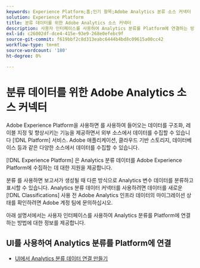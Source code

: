 ```yaml
---
keywords: Experience Platform;홈;인기 항목;Adobe Analytics 분류 소스 커넥터
solution: Experience Platform
title: 분류 데이터를 위한 Adobe Analytics 소스 커넥터
description: 사용자 인터페이스를 사용하여 Analytics 분류를 Platform에 연결하는 방법을 알아봅니다
exl-id: c26002df-dce4-415e-93e9-268e0efebc9f
source-git-commit: f619bbf2c8d313eabc6444b4bd8c09615a00cc42
workflow-type: tm+mt
source-wordcount: '180'
ht-degree: 0%

---
```


# 분류 데이터를 위한 Adobe Analytics 소스 커넥터

Adobe Experience Platform을 사용하면 를 사용하여 들어오는 데이터를 구조화, 레이블 지정 및 향상시키는 기능을 제공하면서 외부 소스에서 데이터를 수집할 수 있습니다 [!DNL Platform] 서비스. Adobe 애플리케이션, 클라우드 기반 스토리지, 데이터베이스 등과 같은 다양한 소스에서 데이터를 수집할 수 있습니다.

[!DNL Experience Platform] 은 Analytics 분류 데이터를 Adobe Experience Platform에 수집하는 데 대한 지원을 제공합니다.

분류 를 사용하면 보고서가 생성될 때 다른 방식으로 Analytics 변수 데이터를 분류하고 표시할 수 있습니다. Analytics 분류 데이터 커넥터를 사용하려면 데이터를 새로운 [!DNL Classifications] 사용 전 Adobe Analytics 인프라 데이터의 마이그레이션 상태를 확인하려면 Adobe 계정 팀에 문의하십시오.

아래 설명서에서는 사용자 인터페이스를 사용하여 Analytics 분류를 Platform에 연결하는 방법에 대한 정보를 제공합니다.

## UI를 사용하여 Analytics 분류를 Platform에 연결

- [UI에서 Analytics 분류 데이터 연결 만들기](../../tutorials/ui/create/adobe-applications/classifications.md)
